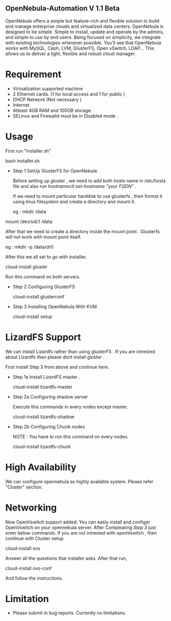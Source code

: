 ## OpenNebula-Automation  V 1.1 Beta
OpenNebula offers a simple but feature-rich and flexible solution to build and manage enterprise clouds and virtualized data centers. OpenNebula is designed to be simple. Simple to install, update and operate by the admins, and simple to use by end users. Being focused on simplicity, we integrate with existing technologies whenever possible. You’ll see that OpenNebula works with MySQL, Ceph, LVM, GlusterFS, Open vSwitch, LDAP... This allows us to deliver a light, flexible and robust cloud manager.

# Requirement

* Virtualization supported machine
* 2 Ethernet cards. (1 for local access and 1 for public )
* DHCP Network (Not necessary )
* Internet
* Atleast 4GB RAM and 100GB storage.
* SELinux and Firewalld msut be in Disabled mode .

# Usage


First run "installer.sh"

 bash installer.sh


* Step 1  SetUp GlusterFS for OpenNebula

  Before setting up gluster , we need to add both hosts name in /etc/hosts file and also run *hostnamectl set-hostname "your FQDN"* .
  
  If we need to mount perticular harddisk to use glusterfs , then format it using linux filesystem and create a directory and mount it.
  
  eg : mkdir /data
  
 mount /dev/sdc1 /data

  After that we need to create a directory inside the mount point . Glusterfs will not work with mount point itself.
  
  eg : mkdir -p /data/dr0
  
  After this we all set to go with installer. 
  
   cloud-install gluster
  
  Run this command on both servers.
  
* Step 2  Configuring GlusterFS  

  cloud-install glusterconf
  
* Step 3 Installing OpenNebula With KVM

  cloud-install setup

# LizardFS Support

We can install Lizardfs rather than using glusterFS . If you are intrested about LIzardfs then please dont install gluster .

First install Step 3 from above and continue here.

* Step 1a  Install LizardFS master .

  cloud-install lizardfs-master

* Step 2a  Configuring shadow server

  Execute this commands in every nodes except master.

  cloud-install lizardfs-shadow

* Step 2b  Configuring Chunk nodes

  NOTE : You have to run this command on every nodes. 

  cloud-install lizardfs-chunk


# High Availability

We can configure opennebula as highly available system. Please refer "Cluster" section.

# Networking

Now OpenVswitch support added. You can easly install and configer OpenVswitch on your opennebula server. After Compleating *Step 3* just enter below commands. If you are not intrested with openVswitch , then continue with Cluster setup.

 cloud-install ovs
 
 Answer all the questions that installer asks. After that run,
 
 cloud-install ovs-conf
 
 And follow the instructions.


# Limitation

* Please submit in bug reports. Currently no limitations.

